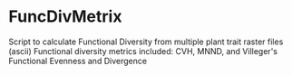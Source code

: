 # FuncDivMetrix

Script to calculate Functional Diversity from multiple plant trait raster files (ascii)
Functional diversity metrics included: CVH, MNND, and Villeger's Functional Evenness and Divergence
